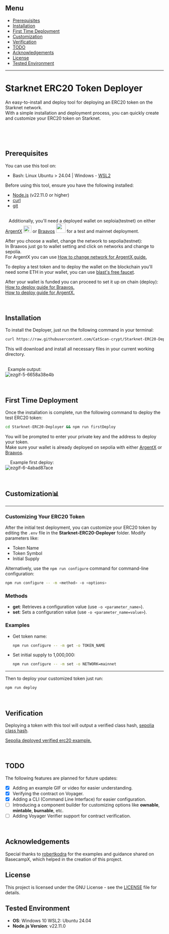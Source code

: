 

## Menu

- [Prerequisites](#prerequisites)
- [Installation](#installation-🦾)
- [First Time Deployment](#first-time-deployment🚀-🚀-🚀)
- [Customization](#customization📊)
- [Verification](#verification🐱‍👤)
- [TODO](#todo-✅)
- [Acknowledgements](#acknowledgements💖)
- [License](#license-🔐)
- [Tested Environment](#tested-environment)

---
# Starknet ERC20 Token Deployer

An easy-to-install and deploy tool for deploying an ERC20 token on the Starknet network. &nbsp; \
With a simple installation and deployment process, you can quickly create and customize your ERC20 token on Starknet.
&nbsp;
&nbsp;

&nbsp;

&nbsp;
## Prerequisites
You can use this tool on:
- Bash: Linux Ubuntu > 24.04 | Windows - [WSL2](https://www.sitepoint.com/wsl2)

Before using this tool, ensure you have the following installed:

- [Node.js](https://nodejs.org/) (v22.11.0 or higher)
- [curl](https://curl.se/)
- [git](https://git-scm.com/)&nbsp; 

\
``
``
Additionally, you'll need a deployed wallet on seploia(testnet) on either [ArgentX](https://www.argent.xyz/)
[<img src="https://github.com/user-attachments/assets/bd83597e-0ee3-483a-b299-88959d43c743" width="25" height="23">](https://www.argent.xyz/) 
or 
[Braavos](https://braavos.app/)
[<img src="https://github.com/user-attachments/assets/6391770a-c8a0-4f73-83fb-595bf13e137e" width="30" height="30">](https://braavos.app/)
for a test and mainnet deployment. &nbsp;

After you choose a wallet, change the network to sepolia(testnet): &nbsp; \
In Braavos just go to wallet setting and click on networks and change to sepolia. &nbsp; \
For ArgentX you can use [How to change network for ArgentX guide.](https://docs.argent.xyz/argent-wallets/argent-x/adding-custom-rpcs) &nbsp; 

To deploy a test token and to deploy the wallet on the blockchain you'll need some ETH in your wallet, you can use [blast's free faucet](https://blastapi.io/faucets/starknet-sepolia-eth). &nbsp; 

After your wallet is funded you can proceed to set it up on chain (deploy): &nbsp; \
[How to deploy guide for Braavos.](https://braavos.app/faq/setting-up-your-braavos-wallet-easy-starknet-guide/) &nbsp; \
[How to deploy guide for ArgentX.](https://support.argent.xyz/hc/en-us/articles/8802319054237-How-to-activate-deploy-my-Argent-X-wallet#:~:text=To%20deploy%20the%20wallet%2C%20you,to%20your%20own%20wallet%20address.) &nbsp; 

&nbsp;
&nbsp;

## Installation

To install the Deployer, just run the following command in your terminal:

```bash
curl https://raw.githubusercontent.com/CatScan-crypt/Starknet-ERC20-Deployer/refs/heads/main/bash/curlPack.bash | bash
```
This will download and install all necessary files in your current working directory. &nbsp; \
&nbsp;

&nbsp;
Example output: &nbsp; \
![ezgif-5-6658a38e4b](https://github.com/user-attachments/assets/60a99204-7515-4cd3-891c-0b10b6193389)

&nbsp;
&nbsp;

## First Time Deployment

Once the installation is complete, run the following command to deploy the test ERC20 token:

```bash
cd Starknet-ERC20-Deployer && npm run firstDeploy
```

You will be prompted to enter your private key and the address to deploy your token. &nbsp; \
Make sure your wallet is already deployed on sepolia with either [ArgentX](https://www.argent.xyz/) or [Braavos](https://braavos.xyz/).

&nbsp;
&nbsp;
Example first deploy: &nbsp; \
![ezgif-6-4abad87ace](https://github.com/user-attachments/assets/9c697f7d-697d-4730-a550-5eb3c5f9d7e0)

&nbsp;
## Customization📊

---

### Customizing Your ERC20 Token

After the initial test deployment, you can customize your ERC20 token by editing the `.env` file in the **Starknet-ERC20-Deployer** folder. Modify parameters like:

- Token Name
- Token Symbol
- Initial Supply

Alternatively, use the `npm run configure` command for command-line configuration:

```bash
npm run configure -- -m <method> -o <options>
```

### Methods

- **get**: Retrieves a configuration value (use `-o <parameter_name>`).
- **set**: Sets a configuration value (use `-o <parameter_name=value>`).

### Examples

- Get token name:

  ```bash
  npm run configure -- -m get -o TOKEN_NAME
  ```

- Set initial supply to 1,000,000:

  ```bash
  npm run configure -- -m set -o NETWORK=mainnet
  ```

---



Then to deploy your customized token just run:
```bash
npm run deploy
```

&nbsp;
## Verification
Deploying a token with this tool will output a verified class hash, [sepolia class hash](https://sepolia.voyager.online/class/0x01a8655ab30252af2383100169d84090df14c39376d3da8fbe95d9548c2ad178).

[Sepolia deployed verified erc20 example.](https://sepolia.voyager.online/contract/0x001f7b137c8A87BFA8DD39EAdd0737784a3Da0d1c7Be415B8f74F4B5881eBD5C#tokenHolders) &nbsp; 


&nbsp;

## TODO 

The following features are planned for future updates:

- [x] Adding an example GIF or video for easier understanding.
- [x] Verifying the contract on Voyager.
- [x] Adding a CLI (Command Line Interface) for easier configuration.
- [ ] Introducing a component builder for customizing options like **ownable**, **mintable**, **burnable**, etc.
- [ ] Adding Voyager Verifier support for contract verification.
&nbsp;

&nbsp;
## Acknowledgements
Special thanks to [robertkodra](https://github.com/robertkodra) for the examples and guidance shared on BasecampX, which helped in the creation of this project. 
&nbsp;
&nbsp;
## License 
This project is licensed under the GNU License - see the [LICENSE](LICENSE) file for details.
&nbsp;
&nbsp;
## Tested Environment
- **OS**: Windows 10 WSL2: Ubuntu 24.04
- **Node.js Version**: v22.11.0


